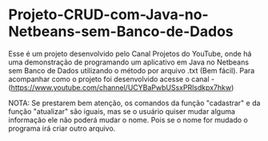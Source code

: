 # Projeto-CRUD-com-Java-no-Netbeans-sem-Banco-de-Dados
Esse é um projeto desenvolvido pelo Canal Projetos do YouTube, onde há uma demonstração de programando um aplicativo em Java no Netbeans sem Banco de Dados utilizando o método por arquivo .txt (Bem fácil). Para acompanhar como o projeto foi desenvolvido acesse o canal - (https://www.youtube.com/channel/UCYBaPwbUSsxPRlsdkpx7hkw)

 NOTA: Se prestarem bem atenção, os comandos da função "cadastrar" e da função "atualizar" são iguais, mas se o usuário quiser mudar alguma informação ele não poderá mudar o nome. Pois se o nome for mudado o programa irá criar outro arquivo.
